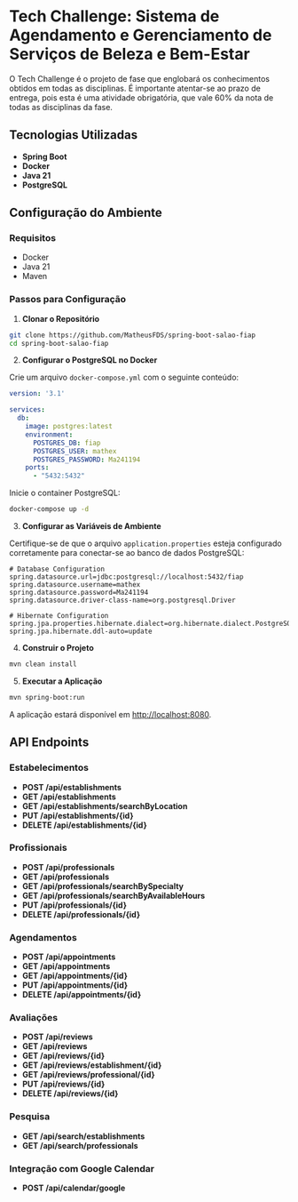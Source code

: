 
# Tech Challenge: Sistema de Agendamento e Gerenciamento de Serviços de Beleza e Bem-Estar

O Tech Challenge é o projeto de fase que englobará os conhecimentos obtidos em todas as disciplinas. É importante atentar-se ao prazo de entrega, pois esta é uma atividade obrigatória, que vale 60% da nota de todas as disciplinas da fase.

## Tecnologias Utilizadas

- **Spring Boot**
- **Docker**
- **Java 21**
- **PostgreSQL**

## Configuração do Ambiente

### Requisitos

- Docker
- Java 21
- Maven

### Passos para Configuração

1. **Clonar o Repositório**

```sh
git clone https://github.com/MatheusFDS/spring-boot-salao-fiap
cd spring-boot-salao-fiap
```

2. **Configurar o PostgreSQL no Docker**

Crie um arquivo `docker-compose.yml` com o seguinte conteúdo:

```yaml
version: '3.1'

services:
  db:
    image: postgres:latest
    environment:
      POSTGRES_DB: fiap
      POSTGRES_USER: mathex
      POSTGRES_PASSWORD: Ma241194
    ports:
      - "5432:5432"
```

Inicie o container PostgreSQL:

```sh
docker-compose up -d
```

3. **Configurar as Variáveis de Ambiente**

Certifique-se de que o arquivo `application.properties` esteja configurado corretamente para conectar-se ao banco de dados PostgreSQL:

```properties
# Database Configuration
spring.datasource.url=jdbc:postgresql://localhost:5432/fiap
spring.datasource.username=mathex
spring.datasource.password=Ma241194
spring.datasource.driver-class-name=org.postgresql.Driver

# Hibernate Configuration
spring.jpa.properties.hibernate.dialect=org.hibernate.dialect.PostgreSQLDialect
spring.jpa.hibernate.ddl-auto=update
```

4. **Construir o Projeto**

```sh
mvn clean install
```

5. **Executar a Aplicação**

```sh
mvn spring-boot:run
```

A aplicação estará disponível em [http://localhost:8080](http://localhost:8080).

## API Endpoints

### Estabelecimentos

- **POST /api/establishments**
- **GET /api/establishments**
- **GET /api/establishments/searchByLocation**
- **PUT /api/establishments/{id}**
- **DELETE /api/establishments/{id}**

### Profissionais

- **POST /api/professionals**
- **GET /api/professionals**
- **GET /api/professionals/searchBySpecialty**
- **GET /api/professionals/searchByAvailableHours**
- **PUT /api/professionals/{id}**
- **DELETE /api/professionals/{id}**

### Agendamentos

- **POST /api/appointments**
- **GET /api/appointments**
- **GET /api/appointments/{id}**
- **PUT /api/appointments/{id}**
- **DELETE /api/appointments/{id}**

### Avaliações

- **POST /api/reviews**
- **GET /api/reviews**
- **GET /api/reviews/{id}**
- **GET /api/reviews/establishment/{id}**
- **GET /api/reviews/professional/{id}**
- **PUT /api/reviews/{id}**
- **DELETE /api/reviews/{id}**

### Pesquisa

- **GET /api/search/establishments**
- **GET /api/search/professionals**

### Integração com Google Calendar

- **POST /api/calendar/google**
